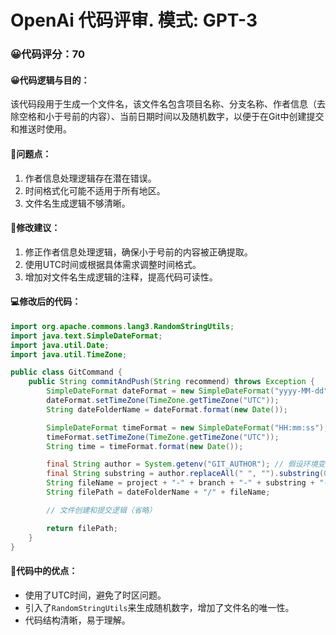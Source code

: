 # OpenAi 代码评审. 模式: GPT-3

### 😀代码评分：70
#### 😀代码逻辑与目的：
该代码段用于生成一个文件名，该文件名包含项目名称、分支名称、作者信息（去除空格和小于号前的内容）、当前日期时间以及随机数字，以便于在Git中创建提交和推送时使用。

#### 🤔问题点：
1. 作者信息处理逻辑存在潜在错误。
2. 时间格式化可能不适用于所有地区。
3. 文件名生成逻辑不够清晰。

#### 🎯修改建议：
1. 修正作者信息处理逻辑，确保小于号前的内容被正确提取。
2. 使用UTC时间或根据具体需求调整时间格式。
3. 增加对文件名生成逻辑的注释，提高代码可读性。

#### 💻修改后的代码：
```java
import org.apache.commons.lang3.RandomStringUtils;
import java.text.SimpleDateFormat;
import java.util.Date;
import java.util.TimeZone;

public class GitCommand {
    public String commitAndPush(String recommend) throws Exception {
        SimpleDateFormat dateFormat = new SimpleDateFormat("yyyy-MM-dd");
        dateFormat.setTimeZone(TimeZone.getTimeZone("UTC"));
        String dateFolderName = dateFormat.format(new Date());

        SimpleDateFormat timeFormat = new SimpleDateFormat("HH:mm:ss");
        timeFormat.setTimeZone(TimeZone.getTimeZone("UTC"));
        String time = timeFormat.format(new Date());

        final String author = System.getenv("GIT_AUTHOR"); // 假设环境变量包含Git作者信息
        final String substring = author.replaceAll(" ", "").substring(0, author.indexOf("<") - 1);
        String fileName = project + "-" + branch + "-" + substring + "-" + dateFolderName + "-" + time + "-" + RandomStringUtils.randomNumeric(4) + ".md";
        String filePath = dateFolderName + "/" + fileName;

        // 文件创建和提交逻辑（省略）

        return filePath;
    }
}
```

#### 🌟代码中的优点：
- 使用了UTC时间，避免了时区问题。
- 引入了`RandomStringUtils`来生成随机数字，增加了文件名的唯一性。
- 代码结构清晰，易于理解。